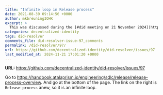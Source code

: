 ```yaml
---
title: "Infinite loop in Release process"
date: 2021-08-30 09:14:56 +0000
author: mkbreuningIOHK
excerpt: >
  This was discussed during the [#did meeting on 21 November 2024](https://www.w3.org/2024/11/21-did-minutes.html#605f).
categories: decentralized-identity
tags: did-resolver
comments_file: did-resolver-issue-97_comments
permalink: /did-resolver/97/
url: https://github.com/decentralized-identity/did-resolver/issues/97
last_modified_at: 2024-11-21 17:01:20 +0000
---
```



**URL:** https://github.com/decentralized-identity/did-resolver/issues/97

Go to https://handbook.atalaprism.io/engineering/sdlc/release/release-process-overview.
And go at the bottom of the page. The link on the right is `Release process` anew, so it is an infinite loop.